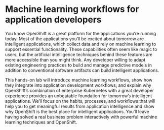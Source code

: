 # Machine learning workflows for application developers

You know OpenShift is a great platform for the applications you’re running today. Most of the applications you’ll be excited about tomorrow are intelligent applications, which collect data and rely on machine learning to support essential functionality. These capabilities often seem like magic to users, but the artificial intelligence techniques behind these features are more accessible than you might think. Any developer willing to adapt existing engineering practices to build and manage predictive models in addition to conventional software artifacts can build intelligent applications.
 
 This hands-on lab will introduce machine learning workflows, show how they integrate into application development workflows, and explain why OpenShift’s combination of enterprise Kubernetes with a great developer experience provides an unbeatable foundation for tomorrow’s intelligent applications. We’ll focus on the habits, processes, and workflows that will help you to get meaningful results from application intelligence and show why OpenShift is the best place for intelligent applications. You’ll leave having solved a real business problem interactively with powerful machine learning techniques and OpenShift.